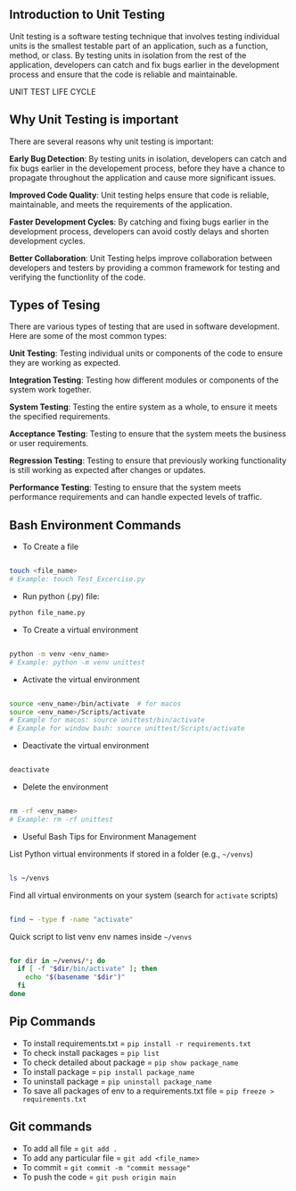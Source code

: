 ## Introduction to Unit Testing

Unit testing is a software testing technique that involves testing individual units is the smallest testable part of an application, such as a function, method, or class. By testing units in isolation from the rest of the application, developers can catch and fix bugs earlier in the development process and ensure that the code is reliable and maintainable.

UNIT TEST LIFE CYCLE

## Why Unit Testing is important

There are several reasons why unit testing is important:

**Early Bug Detection**: By testing units in isolation, developers can catch and fix bugs earlier in the developement process, before they have a chance to propagate throughout the application and cause more significant issues.

**Improved Code Quality**: Unit testing helps ensure that code is reliable, maintainable, and meets the requirements of the application.

**Faster Development Cycles**: By catching and fixing bugs earlier in the development process, developers can avoid costly delays and shorten development cycles.

**Better Collaboration**: Unit Testing helps improve collaboration between developers and testers by providing a common framework for testing and verifying the functionlity of the code.


## Types of Tesing

There are various types of testing that are used in software development. Here are some of the most common types:

**Unit Testing**: Testing individual  units or components of the code to ensure they are working as expected.

**Integration Testing**: Testing how different modules or components of the system work together.

**System Testing**: Testing the entire system as a whole, to ensure it meets the specified requirements.

**Acceptance Testing**: Testing to ensure that the system meets the business or user requirements.

**Regression Testing**: Testing to ensure that previously working functionality is still working as expected after changes or updates.

**Performance Testing**: Testing to ensure that the system meets performance requirements and can handle expected levels of traffic.


## Bash Environment Commands

- To Create a file

```bash

touch <file_name>
# Example: touch Test_Excercise.py
```

- Run python (.py) file:

```bash
python file_name.py

```

- To Create a virtual environment

```bash

python -m venv <env_name>
# Example: python -m venv unittest
```

- Activate the virtual environment

```bash

source <env_name>/bin/activate  # for macos
source <env_name>/Scripts/activate
# Example for macos: source unittest/bin/activate
# Example for window bash: source unittest/Scripts/activate
```
- Deactivate the virtual environment

```bash

deactivate
```

- Delete the environment

```bash

rm -rf <env_name>
# Example: rm -rf unittest
```

- Useful Bash Tips for Environment Management

List Python virtual environments if stored in a folder (e.g., `~/venvs`)

```bash

ls ~/venvs
```

Find all virtual environments on your system (search for `activate` scripts)

```bash

find ~ -type f -name "activate"
```

Quick script to list venv env names inside `~/venvs`

```bash

for dir in ~/venvs/*; do
  if [ -f "$dir/bin/activate" ]; then
    echo "$(basename "$dir")"
  fi
done
```

## Pip Commands

- To install requirements.txt = `pip install -r requirements.txt`
- To check install packages = `pip list`
- To check detailed about package = `pip show package_name`
- To install package = `pip install package_name`
- To uninstall package = `pip uninstall package_name`
- To save all packages of env to a requirements.txt file = `pip freeze > requirements.txt`

## Git commands

- To add all file = `git add .`
- To add any particular file = `git add <file_name>`
- To commit = `git commit -m "commit message"`
- To push the code = `git push origin main`
